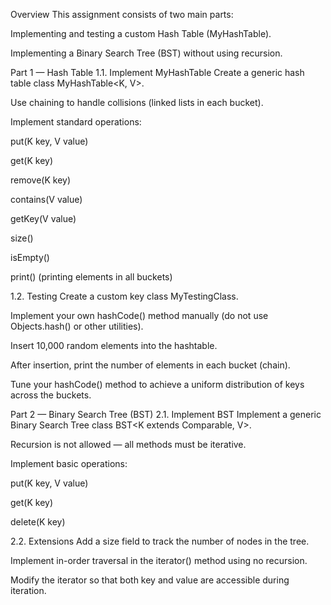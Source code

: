 Overview
This assignment consists of two main parts:

Implementing and testing a custom Hash Table (MyHashTable).

Implementing a Binary Search Tree (BST) without using recursion.

Part 1 — Hash Table
1.1. Implement MyHashTable
Create a generic hash table class MyHashTable<K, V>.

Use chaining to handle collisions (linked lists in each bucket).

Implement standard operations:

put(K key, V value)

get(K key)

remove(K key)

contains(V value)

getKey(V value)

size()

isEmpty()

print() (printing elements in all buckets)

1.2. Testing
Create a custom key class MyTestingClass.

Implement your own hashCode() method manually (do not use Objects.hash() or other utilities).

Insert 10,000 random elements into the hashtable.

After insertion, print the number of elements in each bucket (chain).

Tune your hashCode() method to achieve a uniform distribution of keys across the buckets.

Part 2 — Binary Search Tree (BST)
2.1. Implement BST
Implement a generic Binary Search Tree class BST<K extends Comparable<K>, V>.

Recursion is not allowed — all methods must be iterative.

Implement basic operations:

put(K key, V value)

get(K key)

delete(K key)

2.2. Extensions
Add a size field to track the number of nodes in the tree.

Implement in-order traversal in the iterator() method using no recursion.

Modify the iterator so that both key and value are accessible during iteration.
